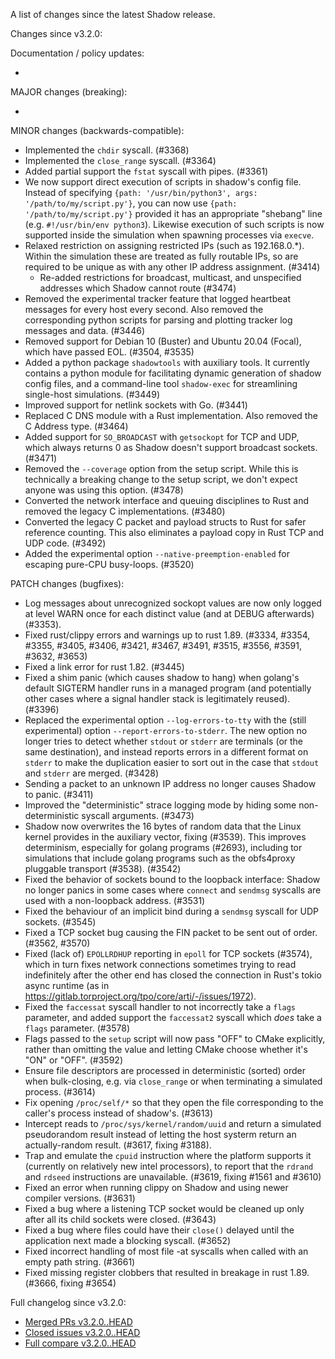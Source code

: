 A list of changes since the latest Shadow release.

Changes since v3.2.0:

Documentation / policy updates:

*

MAJOR changes (breaking):

*

MINOR changes (backwards-compatible):

* Implemented the `chdir` syscall. (#3368)
* Implemented the `close_range` syscall. (#3364)
* Added partial support the `fstat` syscall with pipes. (#3361)
* We now support direct execution of scripts in shadow's config file.
Instead of specifying `{path: '/usr/bin/python3', args:
'/path/to/my/script.py'}`, you can now use `{path: '/path/to/my/script.py'}`
provided it has an appropriate "shebang" line (e.g. `#!/usr/bin/env python3`).
Likewise execution of such scripts is now supported inside the simulation when
spawning processes via `execve`.
* Relaxed restriction on assigning restricted IPs (such as 192.168.0.\*).
Within the simulation these are treated as fully routable IPs, so are required
to be unique as with any other IP address assignment. (#3414)
  * Re-added restrictions for broadcast, multicast, and unspecified addresses which Shadow cannot route (#3474)
* Removed the experimental tracker feature that logged heartbeat messages for every host every second. Also removed the corresponding python scripts for parsing and plotting tracker log messages and data. (#3446)
* Removed support for Debian 10 (Buster) and Ubuntu 20.04 (Focal), which have passed EOL. (#3504, #3535)
* Added a python package `shadowtools` with auxiliary tools. It currently contains a python module for facilitating dynamic generation of shadow config files, and a command-line tool `shadow-exec` for streamlining single-host simulations. (#3449)
* Improved support for netlink sockets with Go. (#3441)
* Replaced C DNS module with a Rust implementation. Also removed the C Address type. (#3464)
* Added support for `SO_BROADCAST` with `getsockopt` for TCP and UDP,
  which always returns 0 as Shadow doesn't support broadcast sockets.
  (#3471)
* Removed the `--coverage` option from the setup script. While this is
  technically a breaking change to the setup script, we don't expect anyone was
  using this option. (#3478)
* Converted the network interface and queuing disciplines to Rust and removed the legacy C implementations. (#3480)
* Converted the legacy C packet and payload structs to Rust for safer reference counting. This also eliminates a payload copy in Rust TCP and UDP code. (#3492)
* Added the experimental option `--native-preemption-enabled` for escaping pure-CPU busy-loops. (#3520)

PATCH changes (bugfixes):

* Log messages about unrecognized sockopt values are now only logged at level WARN once for each distinct value (and at DEBUG afterwards) (#3353).
* Fixed rust/clippy errors and warnings up to rust 1.89. (#3334, #3354, #3355, #3405, #3406, #3421, #3467, #3491, #3515, #3556, #3591, #3632, #3653)
* Fixed a link error for rust 1.82. (#3445)
* Fixed a shim panic (which causes shadow to hang) when golang's default SIGTERM handler runs in a managed program (and potentially other cases where a signal handler stack is legitimately reused). (#3396)
* Replaced the experimental option `--log-errors-to-tty` with the (still experimental) option
`--report-errors-to-stderr`. The new option no longer tries to detect whether
`stdout` or `stderr` are terminals (or the same destination), and instead
reports errors in a different format on `stderr` to make the duplication easier
to sort out in the case that `stdout` and `stderr` are merged. (#3428)
* Sending a packet to an unknown IP address no longer causes Shadow to panic. (#3411)
* Improved the "deterministic" strace logging mode by hiding some non-deterministic syscall arguments. (#3473)
* Shadow now overwrites the 16 bytes of random data that the Linux kernel provides in the auxiliary
  vector, fixing (#3539). This improves determinism, especially for golang
  programs (#2693), including tor simulations that include golang programs such
  as the obfs4proxy pluggable transport (#3538). (#3542)
* Fixed the behavior of sockets bound to the loopback interface: Shadow no longer panics in some cases where `connect` and `sendmsg` syscalls are used with a non-loopback address. (#3531)
* Fixed the behaviour of an implicit bind during a `sendmsg` syscall for UDP sockets. (#3545)
* Fixed a TCP socket bug causing the FIN packet to be sent out of order. (#3562, #3570)
* Fixed (lack of) `EPOLLRDHUP` reporting in `epoll` for TCP sockets (#3574), which in turn
fixes network connections sometimes trying to read indefinitely after the other
end has closed the connection in Rust's tokio async runtime (as in
https://gitlab.torproject.org/tpo/core/arti/-/issues/1972).
* Fixed the `faccessat` syscall handler to not incorrectly take a `flags` parameter, and added support the `faccessat2` syscall which *does* take a `flags` parameter. (#3578)
* Flags passed to the `setup` script will now pass "OFF" to CMake explicitly, rather than omitting the value and letting CMake choose whether it's "ON" or "OFF". (#3592)
* Ensure file descriptors are processed in deterministic (sorted) order when bulk-closing, e.g. via `close_range` or when terminating a simulated process. (#3614)
* Fix opening `/proc/self/*` so that they open the file corresponding to the caller's process instead of shadow's. (#3613)
* Intercept reads to `/proc/sys/kernel/random/uuid` and return a simulated pseudorandom result instead of letting the host systerm return an actually-random result. (#3617, fixing #3188).
* Trap and emulate the `cpuid` instruction where the platform supports it (currently on relatively new intel processors), to report that the `rdrand` and `rdseed` instructions are unavailable. (#3619, fixing #1561 and #3610)
* Fixed an error when running clippy on Shadow and using newer compiler versions. (#3631)
* Fixed a bug where a listening TCP socket would be cleaned up only after all its child sockets were closed. (#3643)
* Fixed a bug where files could have their `close()` delayed until the application next made a blocking syscall. (#3652)
* Fixed incorrect handling of most file -at syscalls when called with an empty path string. (#3661)
* Fixed missing register clobbers that resulted in breakage in rust 1.89. (#3666, fixing #3654)

Full changelog since v3.2.0:

- [Merged PRs v3.2.0..HEAD](https://github.com/shadow/shadow/pulls?q=is%3Apr+merged%3A2024-06-07T08%3A00-0400..2033-12-30T20%3A30-0400)
- [Closed issues v3.2.0..HEAD](https://github.com/shadow/shadow/issues?q=is%3Aissue+closed%3A2024-06-07T08%3A00-0400..2033-12-30T20%3A30-0400)
- [Full compare v3.2.0..HEAD](https://github.com/shadow/shadow/compare/v3.2.0...HEAD)
